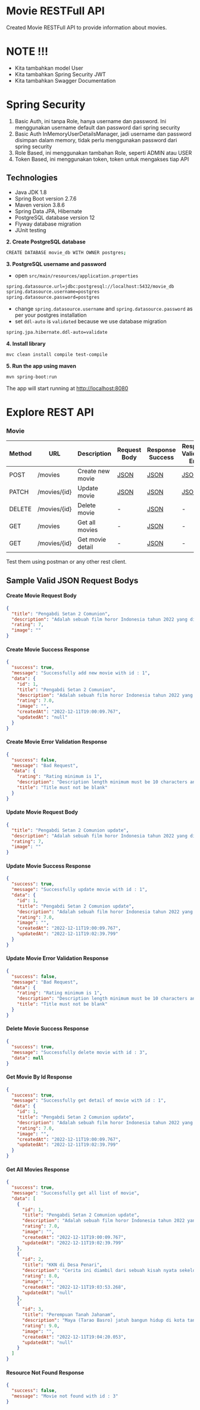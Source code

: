 # Movie RESTFull API

Created Movie RESTFull API to provide information about movies.

# NOTE !!!
- Kita tambahkan model User
- Kita tambahkan Spring Security JWT
- Kita tambahkan Swagger Documentation

# Spring Security

1. Basic Auth, ini tanpa Role, hanya username dan password. Ini menggunakan username default dan password dari spring security
2. Basic Auth InMemoryUserDetailsManager, jadi username dan password disimpan dalam memory, tidak perlu menggunakan password dari spring security 
3. Role Based, ini menggunakan tambahan Role, seperti ADMIN atau USER 
4. Token Based, ini menggunakan token, token untuk mengakses tiap API

## Technologies

- Java JDK 1.8
- Spring Boot version 2.7.6
- Maven version 3.8.6
- Spring Data JPA, Hibernate
- PostgreSQL database version 12
- Flyway database migration
- JUnit testing

**2. Create PostgreSQL database**

```bash
CREATE DATABASE movie_db WITH OWNER postgres;
```

**3. PostgreSQL username and password**

+ open `src/main/resources/application.properties`

```bash
spring.datasource.url=jdbc:postgresql://localhost:5432/movie_db
spring.datasource.username=postgres
spring.datasource.password=postgres
```

+ change `spring.datasource.username` and `spring.datasource.password` as per your postgres installation
+ set `ddl-auto` is `validated` because we use database migration

```bash
spring.jpa.hibernate.ddl-auto=validate
```

**4. Install library**

```bash
mvc clean install compile test-compile
```

**5. Run the app using maven**

```bash
mvn spring-boot:run
```
The app will start running at <http://localhost:8080>

# Explore REST API

### Movie

| Method | URL              | Description      | Request Body          | Response Success              | Response Validation Error   | Response Not Found |
|--------|------------------|------------------|-----------------------|-------------------------------|-----------------------------|--------------------|
| POST   | /movies          | Create new movie | [JSON](#create_movie) | [JSON](#create_movie_success) | [JSON](#create_movie_error) | -                  |
| PATCH  | /movies/{id}     | Update movie     | [JSON](#update_movie) | [JSON](#update_movie_success) | [JSON](#update_movie_error) | [JSON](#not_found) |
| DELETE | /movies/{id}     | Delete movie     | -                     | [JSON](#delete_movie_success) | -                           | [JSON](#not_found) | 
| GET    | /movies          | Get all movies   | -                     | [JSON](#get_movie)            | -                           | -                  |
| GET    | /movies/{id}     | Get movie detail | -                     | [JSON](#get_all_movies)       | -                           | [JSON](#not_found) |             

Test them using postman or any other rest client.

## Sample Valid JSON Request Bodys

#### <a id="create_movie">Create Movie Request Body</a>
```json
{
  "title": "Pengabdi Setan 2 Comunion",
  "description": "Adalah sebuah film horor Indonesia tahun 2022 yang disutradarai dan ditulis oleh Joko Anwar sebagai sekuel dari film tahun 2017, Pengabdi Setan.",
  "rating": 7,
  "image": ""
}
```

#### <a id="create_movie_success">Create Movie Success Response</a>
```json
{
  "success": true,
  "message": "Successfully add new movie with id : 1",
  "data": {
    "id": 1,
    "title": "Pengabdi Setan 2 Comunion",
    "description": "Adalah sebuah film horor Indonesia tahun 2022 yang disutradarai dan ditulis oleh Joko Anwar sebagai sekuel dari film tahun 2017, Pengabdi Setan.",
    "rating": 7.0,
    "image": "",
    "createdAt": "2022-12-11T19:00:09.767",
    "updatedAt": "null"
  }
}
```

#### <a id="create_movie_error">Create Movie Error Validation Response</a>
```json
{
  "success": false,
  "message": "Bad Request",
  "data": {
    "rating": "Rating minimum is 1",
    "description": "Description length minimum must be 10 characters and maximum must be 500 characters",
    "title": "Title must not be blank"
  }
}
```

#### <a id="update_movie">Update Movie Request Body</a>
```json
{
  "title": "Pengabdi Setan 2 Comunion update",
  "description": "Adalah sebuah film horor Indonesia tahun 2022 yang disutradarai dan ditulis oleh Joko Anwar sebagai sekuel dari film tahun 2017, Pengabdi Setan.",
  "rating": 7,
  "image": ""
}
```

#### <a id="update_movie_success">Update Movie Success Response</a>
```json
{
  "success": true,
  "message": "Successfully update movie with id : 1",
  "data": {
    "id": 1,
    "title": "Pengabdi Setan 2 Comunion update",
    "description": "Adalah sebuah film horor Indonesia tahun 2022 yang disutradarai dan ditulis oleh Joko Anwar sebagai sekuel dari film tahun 2017, Pengabdi Setan.",
    "rating": 7.0,
    "image": "",
    "createdAt": "2022-12-11T19:00:09.767",
    "updatedAt": "2022-12-11T19:02:39.799"
  }
}
```

#### <a id="update_movie_error">Update Movie Error Validation Response</a>
```json
{
  "success": false,
  "message": "Bad Request",
  "data": {
    "rating": "Rating minimum is 1",
    "description": "Description length minimum must be 10 characters and maximum must be 500 characters",
    "title": "Title must not be blank"
  }
}
```

#### <a id="delete_movie_success">Delete Movie Success Response</a>
```json
{
  "success": true,
  "message": "Successfully delete movie with id : 3",
  "data": null
}
```

#### <a id="get_movie">Get Movie By Id Response</a>
```json
{
  "success": true,
  "message": "Successfully get detail of movie with id : 1",
  "data": {
    "id": 1,
    "title": "Pengabdi Setan 2 Comunion update",
    "description": "Adalah sebuah film horor Indonesia tahun 2022 yang disutradarai dan ditulis oleh Joko Anwar sebagai sekuel dari film tahun 2017, Pengabdi Setan.",
    "rating": 7.0,
    "image": "",
    "createdAt": "2022-12-11T19:00:09.767",
    "updatedAt": "2022-12-11T19:02:39.799"
  }
}
```

#### <a id="get_all_movies">Get All Movies Response</a>
```json
{
  "success": true,
  "message": "Successfully get all list of movie",
  "data": [
    {
      "id": 1,
      "title": "Pengabdi Setan 2 Comunion update",
      "description": "Adalah sebuah film horor Indonesia tahun 2022 yang disutradarai dan ditulis oleh Joko Anwar sebagai sekuel dari film tahun 2017, Pengabdi Setan.",
      "rating": 7.0,
      "image": "",
      "createdAt": "2022-12-11T19:00:09.767",
      "updatedAt": "2022-12-11T19:02:39.799"
    },
    {
      "id": 2,
      "title": "KKN di Desa Penari",
      "description": "Cerita ini diambil dari sebuah kisah nyata sekelompok mahasiswa yang tengah melakukan program KKN (Kuliah Kerja Nyata) di Desa Penari",
      "rating": 8.0,
      "image": "",
      "createdAt": "2022-12-11T19:03:53.268",
      "updatedAt": "null"
    },
    {
      "id": 3,
      "title": "Perempuan Tanah Jahanam",
      "description": "Maya (Tarao Basro) jatuh bangun hidup di kota tanpa keluarga, ia hanya memiliki sahabat bernama Dini.",
      "rating": 9.0,
      "image": "",
      "createdAt": "2022-12-11T19:04:20.053",
      "updatedAt": "null"
    }
  ]
}
```

#### <a id="not_found">Resource Not Found Response</a>
```json
{
  "success": false,
  "message": "Movie not found with id : 3"
}
```
